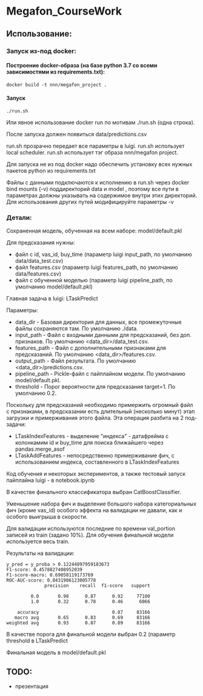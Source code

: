 # Megafon_CourseWork

## Использование:

### Запуск из-под docker: 


#### Построение docker-образа (на базе python 3.7 со всеми зависимостями из requirements.txt): 

```
docker build -t nnn/megafon_project .
```

#### Запуск 

```
./run.sh
```

Или явное использование docker run по мотивам ./run.sh (одна строка).

После запуска должен появиться data/predictions.csv

run.sh прозрачно передает все параметры в luigi. run.sh использует local scheduler. run.sh использует тэг образа nnn/megafon project.

Для запуска не из под docker надо обеспечить установку всех нужных пакетов python из requirements.txt

Файлы с данными подключаются к исполнению в run.sh через docker bind mounts (-v) поддиректорий data и model , поэтому все пути в параметрах должны указывать на содержимое внутри этих директорий. Для использования других путей модифицируйте параметры -v


### Детали:

Сохраненная модель, обученная на всем наборе: model/default.pkl

Для предсказания нужны:

* файл с id, vas_id, buy_time (параметр luigi input_path, по умолчанию data/data_test.csv)
* файл  features.csv (параметр luigi features_path, по умолчанию data/features.csv)
* файл с обученной моделью  (параметр luigi pipeline_path, по умолчанию model/default.pkl)

Главная задача в luigi: LTaskPredict

Параметры:

 * data_dir - Базовая директория для данных, все промежуточные файлы сохраняются там. По умолчанию ./data.
 * input_path - Файл с входными данными для предсказаний, без доп. признаков. По умолчанию <data_dir>/data_test.csv.
 * features_path - Файл с дополнительными признаками для предсказаний. По умолчанию <data_dir>/features.csv.
 * output_path - Файл результата. По умолчанию <data_dir>/predictions.csv.
 * pipeline_path - Pickle-файл с пайплайном модели. По умолчанию model/default.pkl.
 * threshold - Порог вероятности для предсказания target=1. По умолчанию 0.2.

Поскольку для предсказаний необходимо примержить огромный файл с признаками, в предсказании есть длительный (несколько минут) этап загрузки и примерживания этого файла. Эта операция разбита на 2 под-задачи:

 * LTaskIndexFeatures - выделение "индекса" - датафрейма с колонкамим id и buy_time для поиска ближайшего через pandas.merge_asof
 * LTaskAddFeatures - непосредственно примерживание фич, с использованием индекса, составленного в LTaskIndexFeatures


Код обучения и некоторых экспериментов, а также тестовый запуск пайплайна luigi - в notebook.ipynb

В качестве финального классификатора выбран CatBoostClassifier. 

Уменьшение набора фич и выделение большого набора категориальных фич (кроме vas_id) особого эффекта на валидации не давали, как и особого выигрыша в скорости. 

Для валидации используются последние по времени val_portion записей из train (задано 10%). Для обучения финальной модели используется весь train.

Результаты на валидации:

```
y_pred = y_proba > 0.12244897959183673
F1-score: 0.4578827408952039
F1-score-macro: 0.69058119173769
ROC-AUC-score: 0.8431906123005778
              precision    recall  f1-score   support

         0.0       0.98      0.87      0.92     77100
         1.0       0.32      0.78      0.46      6066

    accuracy                           0.87     83166
   macro avg       0.65      0.83      0.69     83166
weighted avg       0.93      0.87      0.89     83166

```

В качестве порога для финальной модели выбран 0.2 (параметр threshold в LTaskPredict

Финальная модель в model/default.pkl




## TODO:
 
 * презентация


